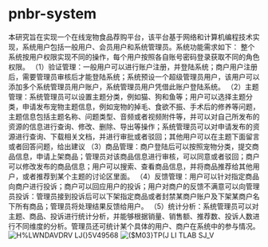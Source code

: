 # pnbr-system
本研究旨在实现一个在线宠物食品荐购平台，该平台基于网络和计算机编程技术实现，系统用户包括一般用户、会员用户和系统管理员。系统功能需求如下： 整个系统按用户权限实现不同的操作，每个用户按照各自账号密码登录获取不同的角色权限。  （1）验证管理：一般用户可以进行账户注册，并登陆系统；商户用户注册后，需要管理员审核后才能登陆系统；系统预设一个超级管理员用户，该用户可以添加多个系统管理员用户账户，系统管理员用户凭借此账户登陆系统。 （2）主题管理：系统管理员可以设置主题分类，例如猫、狗和鱼等；用户可以选择主题分类，申请发布宠物主题信息，例如宠物的掉毛、食欲不振、手术后的修养等问题，主题信息包括主题名称、问题类型、音频或者视频附件等，并可以对自己所发布的资源的信息进行查询、修改、删除、导出等操作；系统管理员可以对申请发布的资源进行查询、下载相关文档，并进行审批或者驳回；其他用户可以在主题下面留言或者回答问题，给出建议 （3）商品管理：商户登陆后可以按照宠物分类，提交商品信息，申请上架商品；管理员对该商品信息进行审核，可以同意或者驳回；商户可以修改发布的商品信息；用户可以搜索、查看商品信息，并将商品推荐给其他用户，或者推荐到某个主题的讨论区里面。 （4）反馈管理：用户可以针对指定商品向商户进行投诉；商户可以回应用户的投诉；用户对商户的反馈不满意可以向管理员投诉：管理员接到投诉后可以下架指定商品或者封禁某商户账户及下架某商户名下所有商品；管理员将处理结果反馈给用户。 （5）统计分析：系统管理员可以对主题、商品、投诉进行统计分析，并能够根据销量、销售额、推荐数、投诉人数进行不同维度的分析。管理员还可统计某个具体的用户、商户在系统中的参与情况。
![H%LWNDAVDRV LJ(}5V49568](https://user-images.githubusercontent.com/100843619/174638072-669be2cc-6b3b-4488-ae9f-9fb7f472ab0f.png)
![($M03}TP(J LI TLAB SJ_V](https://user-images.githubusercontent.com/100843619/174638091-f4469f91-dd49-41d3-a514-8d14cccb3725.png)
